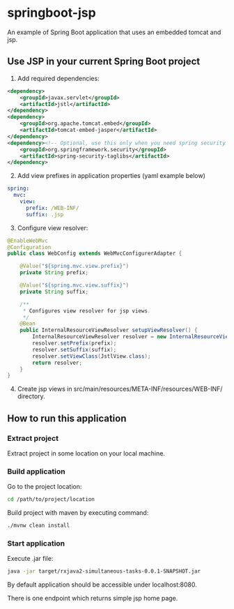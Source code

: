 # springboot-jsp
An example of Spring Boot application that uses an embedded tomcat and jsp.

## Use JSP in your current Spring Boot project

1. Add required dependencies:

```xml
<dependency>
    <groupId>javax.servlet</groupId>
    <artifactId>jstl</artifactId>
</dependency>
<dependency>
    <groupId>org.apache.tomcat.embed</groupId>
    <artifactId>tomcat-embed-jasper</artifactId>
</dependency>
<dependency><!-- Optional, use this only when you need spring security taglibs -->
    <groupId>org.springframework.security</groupId>
    <artifactId>spring-security-taglibs</artifactId>
</dependency>
```

2. Add view prefixes in application properties (yaml example below)

```yml
spring:
  mvc:
    view:
      prefix: /WEB-INF/
      suffix: .jsp
```

3. Configure view resolver:

```java
@EnableWebMvc
@Configuration
public class WebConfig extends WebMvcConfigurerAdapter {

    @Value("${spring.mvc.view.prefix}")
    private String prefix;

    @Value("${spring.mvc.view.suffix}")
    private String suffix;

    /**
     * Configures view resolver for jsp views.
     */
    @Bean
    public InternalResourceViewResolver setupViewResolver() {
        InternalResourceViewResolver resolver = new InternalResourceViewResolver();
        resolver.setPrefix(prefix);
        resolver.setSuffix(suffix);
        resolver.setViewClass(JstlView.class);
        return resolver;
    }
}
```

4. Create jsp views in src/main/resources/META-INF/resources/WEB-INF/ directory.

## How to run this application

### Extract project

Extract project in some location on your local machine.

### Build application

Go to the project location:

```bash
cd /path/to/project/location
```

Build project with maven by executing command:

```bash
./mvnw clean install
```

### Start application

Execute .jar file:

```bash
java -jar target/rxjava2-simultaneous-tasks-0.0.1-SNAPSHOT.jar
```

By default application should be accessible under localhost:8080. 

There is one endpoint which returns simple jsp home page.